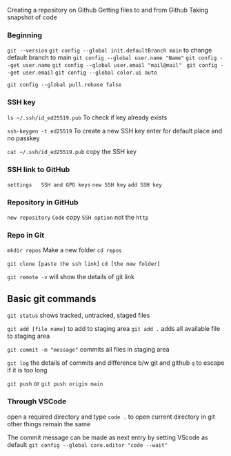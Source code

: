 Creating a repository on Github
Getting files to and from Github
Taking snapshot of code

### Beginning
`git --version`
`git config --global init.defaultBranch main`   to change default branch to main
`git config --global user.name "Name"`                    `git config --get user.name`
`git config --global user.email "mail@mail" `       `git config --get user.email`
`git config --global color.ui auto`

`git config --global pull.rebase false`

### SSH key
`ls ~/.ssh/id_ed25519.pub`     To check if key already exists

`ssh-keygen -t ed25519`    To create a new SSH key
enter for default place and no passkey

`cat ~/.ssh/id_ed25519.pub`   copy the SSH key

### SSH link to GitHub
`settings   SSH and GPG keys`
`new SSH key`
`add SSH key`

### Repository in GitHub
`new repository`
`Code`  copy `SSH option`  not the `http`

### Repo in Git
`mkdir repos` Make a new folder
`cd repos`

`git clone [paste the ssh link]`
`cd [the new folder]`

`git remote -v`    will show the details of git link



## Basic git commands
`git status`    shows tracked, untracked, staged files

`git add [file name]`   to add to staging area
`git add .`   adds all available file to staging area

`git commit -m "message"`  commits all files in staging area

`git log`   the details of commits and difference b/w git and github
`q` to escape if it is too long

`git push`    or  `git push origin main`


### Through VSCode
open a required directory and type `code .`   to open current directory in git
other things remain the same

The commit message can be made as next entry by setting VScode as default
`git config --global core.editor "code --wait"`




